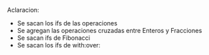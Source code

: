 Aclaracion:  
- Se sacan los ifs de las operaciones
- Se agregan las operaciones cruzadas entre Enteros y Fracciones
- Se sacan ifs de Fibonacci
- Se sacan los ifs de with:over:
